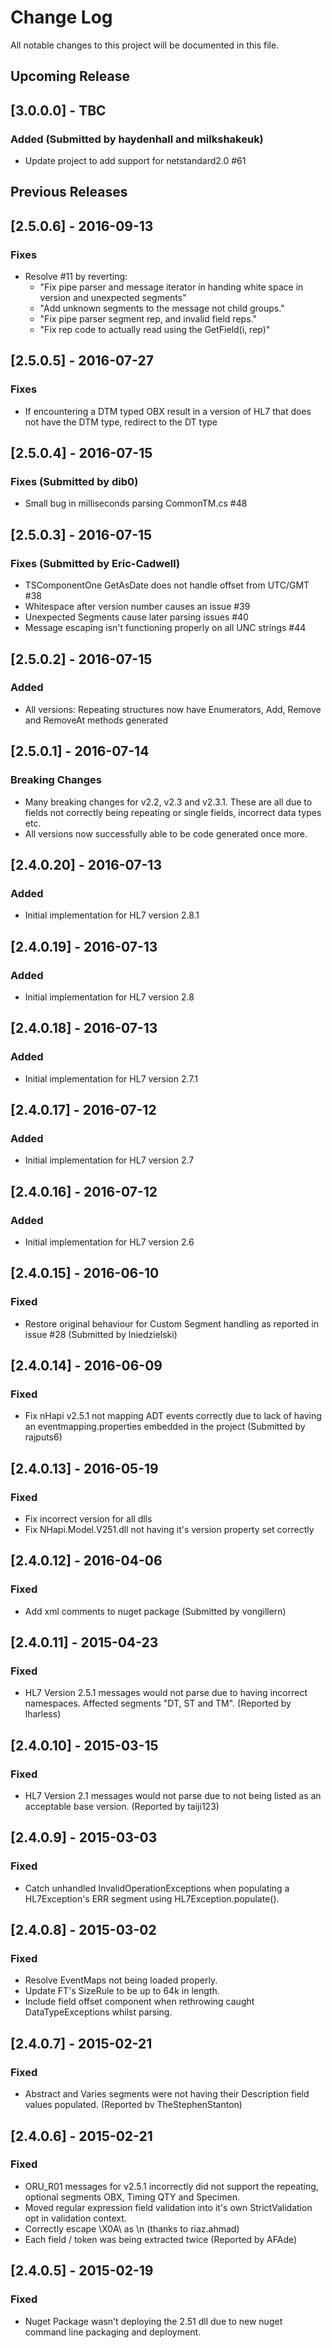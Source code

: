 # Change Log
All notable changes to this project will be documented in this file.

## Upcoming Release
###
## [3.0.0.0] - TBC
### Added  (Submitted by haydenhall and milkshakeuk)
- Update project to add support for netstandard2.0 #61


## Previous Releases
###

## [2.5.0.6] - 2016-09-13
### Fixes
- Resolve #11 by reverting:
    - "Fix pipe parser and message iterator in handing white space in version and unexpected segments"
    - "Add unknown segments to the message not child groups."
    - "Fix pipe parser segment rep, and invalid field reps."
    - "Fix rep code to actually read using the GetField(i, rep)"

## [2.5.0.5] - 2016-07-27
### Fixes
- If encountering a DTM typed OBX result in a version of HL7 that does not have the DTM type, redirect to the DT type

## [2.5.0.4] - 2016-07-15
### Fixes  (Submitted by dib0)
- Small bug in milliseconds parsing CommonTM.cs #48

## [2.5.0.3] - 2016-07-15
### Fixes  (Submitted by Eric-Cadwell)
- TSComponentOne GetAsDate does not handle offset from UTC/GMT #38
- Whitespace after version number causes an issue #39
- Unexpected Segments cause later parsing issues #40
- Message escaping isn't functioning properly on all UNC strings #44

## [2.5.0.2] - 2016-07-15
### Added
- All versions: Repeating structures now have Enumerators, Add, Remove and RemoveAt methods generated

## [2.5.0.1] - 2016-07-14
### Breaking Changes
- Many breaking changes for v2.2, v2.3 and v2.3.1.  These are all due to fields not correctly being repeating or single fields, incorrect data types etc.
- All versions now successfully able to be code generated once more.

## [2.4.0.20] - 2016-07-13
### Added
- Initial implementation for HL7 version 2.8.1

## [2.4.0.19] - 2016-07-13
### Added
- Initial implementation for HL7 version 2.8

## [2.4.0.18] - 2016-07-13
### Added
- Initial implementation for HL7 version 2.7.1

## [2.4.0.17] - 2016-07-12
### Added
- Initial implementation for HL7 version 2.7

## [2.4.0.16] - 2016-07-12
### Added
- Initial implementation for HL7 version 2.6

## [2.4.0.15] - 2016-06-10
### Fixed
- Restore original behaviour for Custom Segment handling as reported in issue #28 (Submitted by lniedzielski)

## [2.4.0.14] - 2016-06-09
### Fixed
- Fix nHapi v2.5.1 not mapping ADT events correctly due to lack of having an eventmapping.properties embedded in the project (Submitted by rajputs6)

## [2.4.0.13] - 2016-05-19
### Fixed
- Fix incorrect version for all dlls
- Fix NHapi.Model.V251.dll not having it's version property set correctly

## [2.4.0.12] - 2016-04-06
### Fixed
- Add xml comments to nuget package (Submitted by vongillern)

## [2.4.0.11] - 2015-04-23
### Fixed
- HL7 Version 2.5.1 messages would not parse due to having incorrect namespaces.  Affected segments "DT, ST and TM". (Reported by lharless)

## [2.4.0.10] - 2015-03-15
### Fixed
- HL7 Version 2.1 messages would not parse due to not being listed as an acceptable base version. (Reported by taiji123)

## [2.4.0.9] - 2015-03-03
### Fixed
- Catch unhandled InvalidOperationExceptions when populating a HL7Exception's ERR segment using HL7Exception.populate().

## [2.4.0.8] - 2015-03-02
### Fixed
- Resolve EventMaps not being loaded properly.
- Update FT's SizeRule to be up to 64k in length.
- Include field offset component when rethrowing caught DataTypeExceptions whilst parsing.

## [2.4.0.7] - 2015-02-21
### Fixed
- Abstract and Varies segments were not having their Description field values populated. (Reported bv TheStephenStanton)

## [2.4.0.6] - 2015-02-21
### Fixed
- ORU_R01 messages for v2.5.1 incorrectly did not support the repeating, optional segments OBX, Timing QTY and Specimen.
- Moved regular expression field validation into it's own StrictValidation opt in validation context.
- Correctly escape \X0A\ as \n (thanks to riaz.ahmad)
- Each field / token was being extracted twice (Reported by AFAde)

## [2.4.0.5] - 2015-02-19
### Fixed
- Nuget Package wasn't deploying the 2.51 dll due to new nuget command line packaging and deployment.
